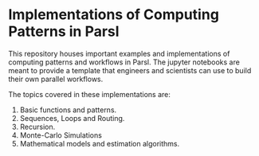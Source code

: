# Implementations of Computing Patterns in Parsl

This repository houses important examples and implementations of computing patterns and workflows in Parsl. The jupyter notebooks are meant to provide a template that engineers and scientists can use to build their own parallel workflows.

The topics covered in these implementations are: 

1. Basic functions and patterns.
2. Sequences, Loops and Routing.
3. Recursion.
4. Monte-Carlo Simulations
5. Mathematical models and estimation algorithms.
